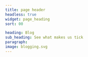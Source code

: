 ```yaml
---
title: page header
headless: true
widget: page_heading
sort: 00

heading: Blog
sub_heading: See what makes us tick
paragraph: 
image: blogging.svg
---
```

